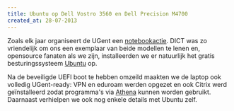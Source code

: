```yaml
---
title: Ubuntu op Dell Vostro 3560 en Dell Precision M4700
created_at: 28-07-2013
---
```


Zoals elk jaar organiseert de UGent een [notebookactie](https://helpdesk.ugent.be/notebook/). DICT was zo vriendelijk om ons een exemplaar van beide modellen te lenen en, opensource fanaten als we zijn, installeerden we er natuurlijk het gratis besturingssysteem [Ubuntu](https://www.ubuntu.com/) op.

Na de beveiligde UEFI boot te hebben omzeild maakten we de laptop ook volledig UGent-ready: VPN en eduroam werden opgezet en ook Citrix werd geïnstalleerd zodat programma's via [Athena](https://athena.ugent.be/) kunnen worden gebruikt. Daarnaast verhielpen we ook nog enkele details met Ubuntu zelf.
